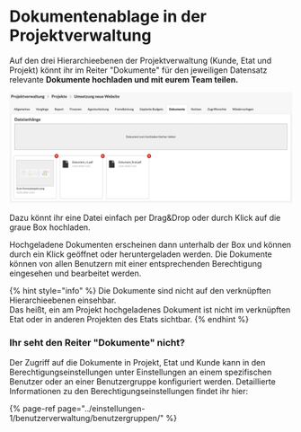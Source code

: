 # Dokumentenablage in der Projektverwaltung

Auf den drei Hierarchieebenen der Projektverwaltung \(Kunde, Etat und Projekt\) könnt ihr im Reiter "Dokumente" für den jeweiligen Datensatz relevante **Dokumente hochladen und mit eurem Team teilen.**

![](../.gitbook/assets/bildschirmfoto-2020-01-13-um-11.29.35.png)

Dazu könnt ihr eine Datei einfach per Drag&Drop oder durch Klick auf die graue Box hochladen.

Hochgeladene Dokumenten erscheinen dann unterhalb der Box und können durch ein Klick geöffnet oder heruntergeladen werden. Die Dokumente können von allen Benutzern mit einer entsprechenden Berechtigung eingesehen und bearbeitet werden. 

{% hint style="info" %}
Die Dokumente sind nicht auf den verknüpften Hierarchieebenen einsehbar.   
Das heißt, ein am Projekt hochgeladenes Dokument ist nicht im verknüpften Etat oder in anderen Projekten des Etats sichtbar.
{% endhint %}

### Ihr seht den Reiter "Dokumente" nicht?

Der Zugriff auf die Dokumente in Projekt, Etat und Kunde kann in den Berechtigungseinstellungen unter Einstellungen an einem spezifischen Benutzer oder an einer Benutzergruppe konfiguriert werden. Detaillierte Informationen zu den Berechtigungseinstellungen findet ihr hier:

{% page-ref page="../einstellungen-1/benutzerverwaltung/benutzergruppen/" %}

